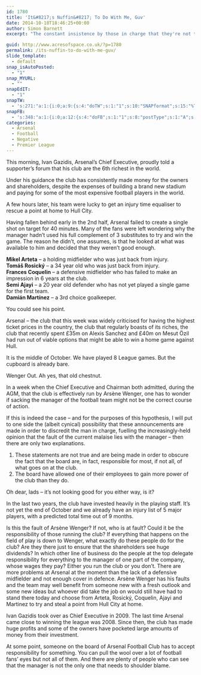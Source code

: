 ```yaml
---
id: 1780
title: 'It&#8217;s Nuffin&#8217; To Do With Me, Guv'
date: 2014-10-18T18:46:25+00:00
author: Simon Barnett
excerpt: "The constant insistence by those in charge that they're not to blame is - just slightly - getting to me."

guid: http://www.acresofspace.co.uk/?p=1780
permalink: /its-nuffin-to-do-with-me-guv/
slide_template:
  - default
snap_isAutoPosted:
  - "1"
snap_MYURL:
  - ""
snapEdIT:
  - "1"
snapTW:
  - 's:271:"a:1:{i:0;a:9:{s:4:"doTW";s:1:"1";s:10:"SNAPformat";s:15:"%TITLE% - %URL%";s:8:"attchImg";s:1:"0";s:9:"isAutoImg";s:1:"A";s:8:"imgToUse";s:0:"";s:11:"isPrePosted";s:1:"1";s:8:"isPosted";s:1:"1";s:4:"pgID";s:18:"523545682691784705";s:5:"pDate";s:19:"2014-10-18 18:46:30";}}";'
snapFB:
  - 's:348:"a:1:{i:0;a:12:{s:4:"doFB";s:1:"1";s:8:"postType";s:1:"A";s:10:"AttachPost";s:1:"2";s:10:"SNAPformat";s:7:"%TITLE%";s:9:"isAutoImg";s:1:"A";s:8:"imgToUse";s:0:"";s:9:"isAutoURL";s:1:"A";s:8:"urlToUse";s:0:"";s:11:"isPrePosted";s:1:"1";s:8:"isPosted";s:1:"1";s:4:"pgID";s:31:"152182394833573_809465349105271";s:5:"pDate";s:19:"2014-10-18 18:46:40";}}";'
categories:
  - Arsenal
  - Football
  - Negative
  - Premier League
---
```

This morning, Ivan Gazidis, Arsenal&#8217;s Chief Executive, proudly told a supporter&#8217;s forum that his club are the 6th richest in the world.

Under his guidance the club has consistently made money for the owners and shareholders, despite the expenses of building a brand new stadium and paying for some of the most expensive football players in the world.

A few hours later, his team were lucky to get an injury time equaliser to rescue a point at home to Hull City.

Having fallen behind early in the 2nd half, Arsenal failed to create a single shot on target for 40 minutes. Many of the fans were left wondering why the manager hadn&#8217;t used his full complement of 3 substitutes to try and win the game. The reason he didn&#8217;t, one assumes, is that he looked at what was available to him and decided that they weren&#8217;t good enough.

**Mikel Arteta** &#8211; a holding midfielder who was just back from injury.  
**Tomáš Rosický** &#8211; a 34 year old who was just back from injury.  
**Frances Coquelin** &#8211; a defensive midfielder who has failed to make an impression in 6 years at the club.  
**Semi Ajayi** &#8211; a 20 year old defender who has not yet played a single game for the first team.  
**Damián Martínez** &#8211; a 3rd choice goalkeeper.

You could see his point.

Arsenal &#8211; the club that this week was widely criticised for having the highest ticket prices in the country, the club that regularly boasts of its riches, the club that recently spent £35m on Alexis Sanchez and £40m on Mesut Özil had run out of viable options that might be able to win a home game against Hull.

It is the middle of October. We have played 8 League games. But the cupboard is already bare.

Wenger Out. Ah yes, that old chestnut.

In a week when the Chief Executive and Chairman both admitted, during the AGM, that the club is effectively run by Arsène Wenger, one has to wonder if sacking the manager of the football team might not be the correct course of action.

If this is indeed the case &#8211; and for the purposes of this hypothesis, I will put to one side the (albeit cynical) possibility that these announcements are made in order to discredit the man in charge, fuelling the increasingly-held opinion that the fault of the current malaise lies with the manager &#8211; then there are only two explanations.

  1. These statements are not true and are being made in order to obscure the fact that the board are, in fact, responsible for most, if not all, of what goes on at the club.
  2. The board have allowed one of their employees to gain more power of the club than they do.

Oh dear, lads &#8211; it&#8217;s not looking good for you either way, is it?

In the last two years, the club have invested heavily in the playing staff. It&#8217;s not yet the end of October and we already have an injury list of 5 major players, with a predicted total time out of 9 months.

Is this the fault of Arsène Wenger? If not, who is at fault? Could it be the responsibility of those running the club? If everything that happens on the field of play is down to Wenger, what exactly do these people do for the club? Are they there just to ensure that the shareholders see huge dividends? In which other line of business do the people at the top delegate responsibility for everything to the manager of one part of the company, whose wages they pay? Either you run the club or you don&#8217;t. There are more problems at Arsenal at the moment than the lack of a defensive midfielder and not enough cover in defence. Arsène Wenger has his faults and the team may well benefit from someone new with a fresh outlook and some new ideas but whoever did take the job on would still have had to stand there today and choose from Arteta, Rosický, Coquelin, Ajayi and Martinez to try and steal a point from Hull City at home.

Ivan Gazidis took over as Chief Executive in 2009. The last time Arsenal came close to winning the league was 2008. Since then, the club has made huge profits and some of the owners have pocketed large amounts of money from their investment.

At some point, someone on the board of Arsenal Football Club has to accept responsibility for something. You can pull the wool over a lot of football fans&#8217; eyes but not all of them. And there are plenty of people who can see that the manager is not the only one that needs to shoulder blame.
